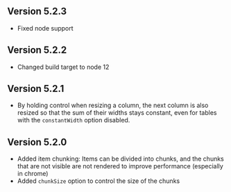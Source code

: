 ## Version 5.2.3
- Fixed node support

## Version 5.2.2
- Changed build target to node 12

## Version 5.2.1
- By holding control when resizing a column, the next column is also resized so that the sum of their widths stays constant, even for tables with the `constantWidth` option disabled.

## Version 5.2.0
- Added item chunking: Items can be divided into chunks, and the chunks that are not visible are not rendered to improve performance (especially in chrome)
- Added `chunkSize` option to control the size of the chunks
